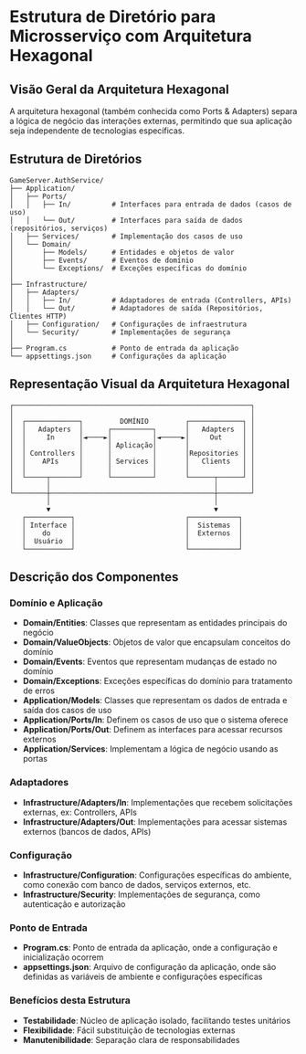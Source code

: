 # Estrutura de Diretório para Microsserviço com Arquitetura Hexagonal

## Visão Geral da Arquitetura Hexagonal

A arquitetura hexagonal (também conhecida como Ports & Adapters) separa a lógica de negócio das interações externas, permitindo que sua aplicação seja independente de tecnologias específicas.

## Estrutura de Diretórios

```
GameServer.AuthService/
├── Application/
│   ├── Ports/
│   │   ├── In/          # Interfaces para entrada de dados (casos de uso)
│   │   └── Out/         # Interfaces para saída de dados (repositórios, serviços)
│   ├── Services/        # Implementação dos casos de uso
│   └── Domain/
│       ├── Models/      # Entidades e objetos de valor
│       ├── Events/      # Eventos de domínio
│       └── Exceptions/  # Exceções específicas do domínio
│
├── Infrastructure/
│   ├── Adapters/
│   │   ├── In/          # Adaptadores de entrada (Controllers, APIs)
│   │   └── Out/         # Adaptadores de saída (Repositórios, Clientes HTTP)
│   ├── Configuration/   # Configurações de infraestrutura
│   └── Security/        # Implementações de segurança
│
├── Program.cs           # Ponto de entrada da aplicação
└── appsettings.json     # Configurações da aplicação
```

## Representação Visual da Arquitetura Hexagonal

```
┌──────────────────────────────────────────────────────────┐
│                                                          │
│  ┌─────────────┐         DOMÍNIO         ┌─────────────┐ │
│  │   Adapters  │      ┌──────────┐       │   Adapters  │ │
│  │     In      │◄────►│          │◄─────►│     Out     │ │
│  │             │      │ Aplicação│       │             │ │
│  │ Controllers │      │          │       │Repositories │ │
│  │    APIs     │      │ Services │       │   Clients   │ │
│  │             │      │          │       │             │ │
│  └─────┬───────┘      └──────────┘       └──────┬──────┘ │
│        │                                        │        │
└────────┼────────────────────────────────────────┼────────┘
         │                                        │
         ▼                                        ▼
   ┌───────────┐                           ┌────────────┐
   │ Interface │                           │  Sistemas  │
   │    do     │                           │  Externos  │
   │  Usuário  │                           │            │
   └───────────┘                           └────────────┘
```

## Descrição dos Componentes

### Domínio e Aplicação
- **Domain/Entities**: Classes que representam as entidades principais do negócio
- **Domain/ValueObjects**: Objetos de valor que encapsulam conceitos do domínio
- **Domain/Events**: Eventos que representam mudanças de estado no domínio
- **Domain/Exceptions**: Exceções específicas do domínio para tratamento de erros
- **Application/Models**: Classes que representam os dados de entrada e saída dos casos de uso
- **Application/Ports/In**: Definem os casos de uso que o sistema oferece
- **Application/Ports/Out**: Definem as interfaces para acessar recursos externos
- **Application/Services**: Implementam a lógica de negócio usando as portas

### Adaptadores
- **Infrastructure/Adapters/In**: Implementações que recebem solicitações externas, ex: Controllers, APIs
- **Infrastructure/Adapters/Out**: Implementações para acessar sistemas externos (bancos de dados, APIs)

### Configuração
- **Infrastructure/Configuration**: Configurações específicas do ambiente, como conexão com banco de dados, serviços externos, etc.
- **Infrastructure/Security**: Implementações de segurança, como autenticação e autorização

### Ponto de Entrada
- **Program.cs**: Ponto de entrada da aplicação, onde a configuração e inicialização ocorrem
- **appsettings.json**: Arquivo de configuração da aplicação, onde são definidas as variáveis de ambiente e configurações específicas

### Benefícios desta Estrutura
- **Testabilidade**: Núcleo de aplicação isolado, facilitando testes unitários
- **Flexibilidade**: Fácil substituição de tecnologias externas
- **Manutenibilidade**: Separação clara de responsabilidades

